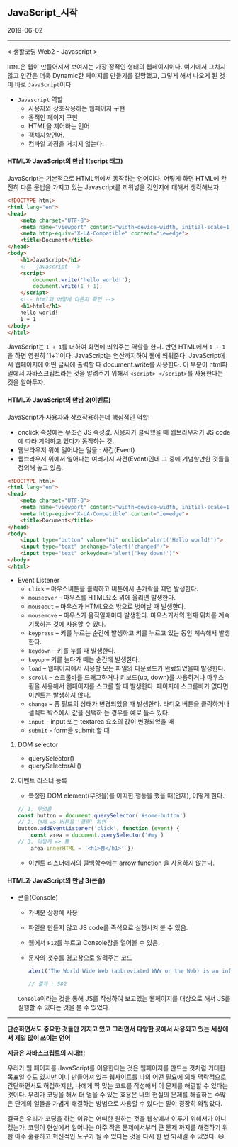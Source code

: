 ## JavaScript_시작



2019-06-02

----

< 생활코딩 Web2 - Javascript >

 `HTML`은 웹이 만들어져서 보여지는 가장 정적인 형태의 웹페이지이다. 여기에서 그치지 않고 인간은 더욱 Dynamic한 페이지를 만들기를 갈망했고, 그렇게 해서 나오게 된 것이 바로 `JavaScript`이다.  

* `Javascript` 역할
  - 사용자와 상호작용하는 웹페이지 구현
  - 동적인 페이지 구현
  - HTML을 제어하는 언어
  - 객체지향언어.
  - 컴파일 과정을 거치지 않는다.



#### HTML과 JavaScript의 만남 1(script 태그)

 JavaScript는 기본적으로 HTML위에서 동작하는 언어이다. 어떻게 하면 HTML에 완전히 다른 문법을 가지고 있는 Javascript를 끼워넣을 것인지에 대해서 생각해보자.

```html
<!DOCTYPE html>
<html lang="en">
<head>
    <meta charset="UTF-8">
    <meta name="viewport" content="width=device-width, initial-scale=1.0">
    <meta http-equiv="X-UA-Compatible" content="ie=edge">
    <title>Document</title>
</head>
<body>
    <h1>JavaScript</h1>
    <!-- javascript -->
    <script>
        document.write('hello world!');
        document.write(1 + 1);
    </script>
    <!-- html과 어떻게 다른지 확인 -->
    <h1>html</h1>
    hello world!
    1 + 1
</body>
</html>
```



 JavaScript는 `1 + 1`를 더하여 화면에 띄워주는 역할을 한다. 반면 HTML에서 `1 + 1`을 하면 영원히 '1+1'이다. JavaScript는 연산까지하여 웹에 띄워준다. JavaScript에서 웹페이지에 어떤 글씨에 출력할 때 document.write를 사용한다. 이 부분이 html파일에서 자바스크립트라는 것을 알려주기 위해서 `<script> </script>`를 사용한다는 것을 알아두자. 



#### HTML과 JavaScript의 만남 2(이벤트)

JavaScript가 사용자와 상호작용하는데 핵심적인 역할!

* onclick 속성에는 무조건 JS 속성값. 사용자가 클릭했을 때 웹브라우저가 JS code에 따라 기억하고 있다가 동작하는 것.
* 웹브라우저 위에 일어나는 일들 : 사건(Event)
* 웹브라우저 위에서 일어나는 여러가지 사건(Event)인데 그 중에 기념할만한 것들을 정의해 놓고 있음. 

```html
<!DOCTYPE html>
<html lang="en">
<head>
    <meta charset="UTF-8">
    <meta name="viewport" content="width=device-width, initial-scale=1.0">
    <meta http-equiv="X-UA-Compatible" content="ie=edge">
    <title>Document</title>
</head>
<body>
    <input type="button" value="hi" onclick="alert('Hello world!')">
    <input type="text" onchange="alert('changed')">
    <input type="text" onkeydown="alert('key down!')">
</body>
</html>
```



* Event Listener
  * `click` – 마우스버튼을 클릭하고 버튼에서 손가락을 떼면 발생한다. 
  * `mouseover` – 마우스를 HTML요소 위에 올리면 발생한다. 
  * `mouseout` – 마우스가 HTML요소 밖으로 벗어날 때 발생한다. 
  * `mousemove` – 마우스가 움직일때마다 발생한다. 마우스커서의 현재 위치를 계속 기록하는 것에 사용할 수 있다. 
  * `keypress` – 키를 누르는 순간에 발생하고 키를 누르고 있는 동안 계속해서 발생한다.
  * `keydown` – 키를 누를 때 발생한다.
  * `keyup` – 키를 눌다가 떼는 순간에 발생한다.
  * `load` – 웹페이지에서 사용할 모든 파일의 다운로드가 완료되었을때 발생한다. 
  * `scroll` – 스크롤바를 드래그하거나 키보드(up, down)를 사용하거나 마우스 휠을 사용해서 웹페이지를 스크롤 할 때 발생한다. 페이지에 스크롤바가 없다면 이벤트는 발생하지 않다. 
  * `change` – 폼 필드의 상태가 변경되었을 때 발생한다. 라디오 버튼을 클릭하거나 셀렉트 박스에서 값을 선택하 는 경우를 예로 들수 있다. 
  * `input` - input 또는 textarea 요소의 값이 변경되었을 때 
  * `submit` - form을 submit 할 때



1. DOM selector 

   * querySelector() 
   * querySelectorAll()

2. 이벤트 리스너 등록 

   * 특정한 DOM element(무엇을)를 어떠한 행동을 했을 때(언제), 어떻게 한다.

   ```javascript
   // 1. 무엇을 
   const button = document.querySelector('#some-button')
   // 2. 언제 => 버튼을 '클릭' 하면 
   button.addEventListener('click', function (event) {    
       const area = document.querySelector('#my')    
   // 3. 어떻게 => 뿅    
       area.innerHTML = '<h1>뿅</h1>' })
   ```

   * 이벤트 리스너에서의 콜백함수에는 arrow function 을 사용하지 않는다. 



#### HTML과 JavaScript의 만남 3(콘솔)

* 콘솔(Console)

  * 가벼운 상황에 사용

  * 파일을 만들지 않고 JS code를 즉석으로 실행시켜 볼 수 있음.

  * 웹에서 `F12`를 누르고 Console창을 열어볼 수 있음. 

  * 문자의 갯수를 경고창으로 알려주는 코드

    ```javascript
    alert('The World Wide Web (abbreviated WWW or the Web) is an information space where documents and other web resources are identified by Uniform Resource Locators (URLs), interlinked by hypertext links, and can be accessed via the Internet.[1] English scientist Tim Berners-Lee invented the World Wide Web in 1989. He wrote the first web browser computer program in 1990 while employed at CERN in Switzerland.[2][3] The Web browser was released outside of CERN in 1991, first to other research institutions starting in January 1991 and to the general public on the Internet in August 1991.'.length)
    
    // 결과 : 582
    ```

   `Console`이라는 것을 통해 JS를 작성하여 보고있는 웹페이지를 대상으로 해서 JS를 실행할 수 있다는 것을 볼 수 있었다. 



----

**단순하면서도**
**중요한 것들만 가지고 있고**
**그러면서 다양한 곳에서 사용되고 있는**
**세상에서 제일 많이 쓰이는 언어** 

**지금은 자바스크립트의 시대!!!**

 우리가 웹 페이지를 JavaScript를 이용한다는 것은 웹페이지를 만드는 것처럼 거대한 목표일 수도 있지만 이미 만들어져 있는 웹사이트를 나의 어떤 필요에 의해 맥락적으로 간단하면서도 허접하지만, 나에게 딱 맞는 코드를 작성해서 이 문제를 해결할 수 있다는 것이다. 우리가 코딩을 해서 더 얻을 수 있는 효용은 나의 현실의 문제를 해결하는 수많은 단계의 일들을 가볍게 해결하는 방법으로 사용할 수 있다는 말이 굉장히 와닿았다.

 결국은 우리가 코딩을 하는 이유는 어떠한 원하는 것을 웹상에서 이루기 위해서가 아니겠는가. 코딩이 현실에서 일어나는 아주 작은 문제에서부터 큰 문제 까지를  해결하기 위한 아주 훌륭하고 혁신적인 도구가 될 수 있다는 것을 다시 한 번 되새길 수 있었다. :smiley: